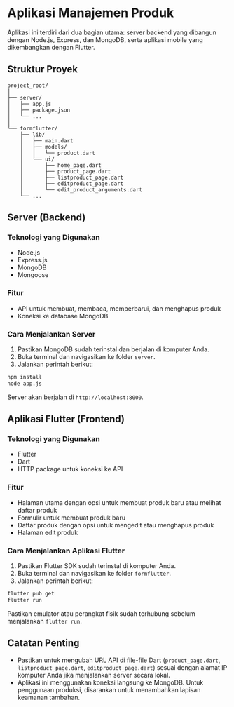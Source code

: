 # Aplikasi Manajemen Produk

Aplikasi ini terdiri dari dua bagian utama: server backend yang dibangun dengan Node.js, Express, dan MongoDB, serta aplikasi mobile yang dikembangkan dengan Flutter.

## Struktur Proyek

```
project_root/
│
├── server/
│   ├── app.js
│   ├── package.json
│   └── ...
│
└── formflutter/
    ├── lib/
    │   ├── main.dart
    │   ├── models/
    │   │   └── product.dart
    │   └── ui/
    │       ├── home_page.dart
    │       ├── product_page.dart
    │       ├── listproduct_page.dart
    │       ├── editproduct_page.dart
    │       └── edit_product_arguments.dart
    └── ...
```

## Server (Backend)

### Teknologi yang Digunakan
- Node.js
- Express.js
- MongoDB
- Mongoose

### Fitur
- API untuk membuat, membaca, memperbarui, dan menghapus produk
- Koneksi ke database MongoDB

### Cara Menjalankan Server

1. Pastikan MongoDB sudah terinstal dan berjalan di komputer Anda.
2. Buka terminal dan navigasikan ke folder `server`.
3. Jalankan perintah berikut:

```bash
npm install
node app.js
```

Server akan berjalan di `http://localhost:8000`.

## Aplikasi Flutter (Frontend)

### Teknologi yang Digunakan
- Flutter
- Dart
- HTTP package untuk koneksi ke API

### Fitur
- Halaman utama dengan opsi untuk membuat produk baru atau melihat daftar produk
- Formulir untuk membuat produk baru
- Daftar produk dengan opsi untuk mengedit atau menghapus produk
- Halaman edit produk

### Cara Menjalankan Aplikasi Flutter

1. Pastikan Flutter SDK sudah terinstal di komputer Anda.
2. Buka terminal dan navigasikan ke folder `formflutter`.
3. Jalankan perintah berikut:

```bash
flutter pub get
flutter run
```

Pastikan emulator atau perangkat fisik sudah terhubung sebelum menjalankan `flutter run`.

## Catatan Penting

- Pastikan untuk mengubah URL API di file-file Dart (`product_page.dart`, `listproduct_page.dart`, `editproduct_page.dart`) sesuai dengan alamat IP komputer Anda jika menjalankan server secara lokal.
- Aplikasi ini menggunakan koneksi langsung ke MongoDB. Untuk penggunaan produksi, disarankan untuk menambahkan lapisan keamanan tambahan.